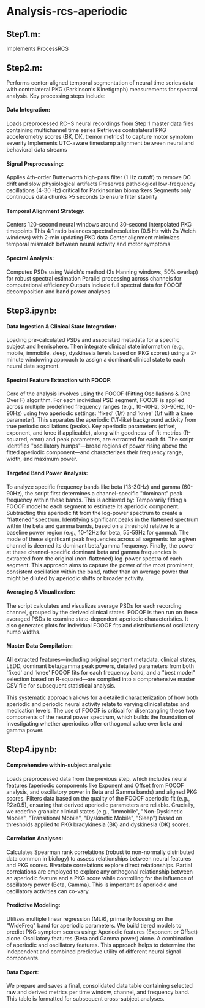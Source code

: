 # Analysis-rcs-aperiodic  

## Step1.m:  
Implements ProcessRCS

## Step2.m:
Performs center-aligned temporal segmentation of neural time series data with contralateral PKG (Parkinson's Kinetigraph) measurements for spectral analysis. Key processing steps include:

#### Data Integration:

Loads preprocessed RC+S neural recordings from Step 1 master data files containing multichannel time series
Retrieves contralateral PKG accelerometry scores (BK, DK, tremor metrics) to capture motor symptom severity
Implements UTC-aware timestamp alignment between neural and behavioral data streams

#### Signal Preprocessing:

Applies 4th-order Butterworth high-pass filter (1 Hz cutoff) to remove DC drift and slow physiological artifacts
Preserves pathological low-frequency oscillations (4-30 Hz) critical for Parkinsonian biomarkers
Segments only continuous data chunks >5 seconds to ensure filter stability

#### Temporal Alignment Strategy:

Centers 120-second neural windows around 30-second interpolated PKG timepoints
This 4:1 ratio balances spectral resolution (0.5 Hz with 2s Welch windows) with 2-min updating PKG data
Center alignment minimizes temporal mismatch between neural activity and motor symptoms

#### Spectral Analysis:

Computes PSDs using Welch's method (2s Hanning windows, 50% overlap) for robust spectral estimation
Parallel processing across channels for computational efficiency
Outputs include full spectral data for FOOOF decomposition and band power analyses

## Step3.ipynb:

#### Data Ingestion & Clinical State Integration: 
Loading pre-calculated PSDs and associated metadata for a specific subject and hemisphere. Then integrate clinical state information (e.g., mobile, immobile, sleep, dyskinesia levels based on PKG scores) using a 2-minute windowing approach to assign a dominant clinical state to each neural data segment.

#### Spectral Feature Extraction with FOOOF:
Core of the analysis involves using the FOOOF (Fitting Oscillations & One Over F) algorithm. For each individual PSD segment, FOOOF is applied across multiple predefined frequency ranges (e.g., 10-40Hz, 30-90Hz, 10-90Hz) using two aperiodic settings: 'fixed' (1/f) and 'knee' (1/f with a knee parameter). This separates the aperiodic (1/f-like) background activity from true periodic oscillations (peaks).
Key aperiodic parameters (offset, exponent, and knee if applicable), along with goodness-of-fit metrics (R-squared, error) and peak parameters, are extracted for each fit.
The script identifies "oscillatory humps"—broad regions of power rising above the fitted aperiodic component—and characterizes their frequency range, width, and maximum power.

#### Targeted Band Power Analysis:
To analyze specific frequency bands like beta (13-30Hz) and gamma (60-90Hz), the script first determines a channel-specific "dominant" peak frequency within these bands. This is achieved by:
            Temporarily fitting a FOOOF model to each segment to estimate its aperiodic component.
            Subtracting this aperiodic fit from the log-power spectrum to create a "flattened" spectrum.
            Identifying significant peaks in the flattened spectrum within the beta and gamma bands, based on a threshold relative to a baseline power region (e.g., 10-12Hz for beta, 55-59Hz for gamma).
            The mode of these significant peak frequencies across all segments for a given channel is deemed its dominant beta/gamma frequency.
        Finally, the power at these channel-specific dominant beta and gamma frequencies is extracted from the original (non-flattened) log-power spectra of each segment. This approach aims to capture the power of the most prominent, consistent oscillation within the band, rather than an average power that might be diluted by aperiodic shifts or broader activity.

#### Averaging & Visualization:
The script calculates and visualizes average PSDs for each recording channel, grouped by the derived clinical states. FOOOF is then run on these averaged PSDs to examine state-dependent aperiodic characteristics.
It also generates plots for individual FOOOF fits and distributions of oscillatory hump widths.

#### Master Data Compilation: 
All extracted features—including original segment metadata, clinical states, LEDD, dominant beta/gamma peak powers, detailed parameters from both 'fixed' and 'knee' FOOOF fits for each frequency band, and a "best model" selection based on R-squared—are compiled into a comprehensive master CSV file for subsequent statistical analysis.

This systematic approach allows for a detailed characterization of how both aperiodic and periodic neural activity relate to varying clinical states and medication levels. The use of FOOOF is critical for disentangling these two components of the neural power spectrum, which builds the foundation of investigating whether aperiodics offer orthogonal value over beta and gamma power.

## Step4.ipynb:

#### Comprehensive within-subject analysis:

Loads preprocessed data from the previous step, which includes neural features (aperiodic components like Exponent and Offset from FOOOF analysis, and oscillatory power in Beta and Gamma bands) and aligned PKG scores.
Filters data based on the quality of the FOOOF aperiodic fit (e.g., R2≥0.5), ensuring that derived aperiodic parameters are reliable.
Crucially, we redefine granular clinical states (e.g., "Immobile", "Non-Dyskinetic Mobile", "Transitional Mobile", "Dyskinetic Mobile", "Sleep") based on thresholds applied to PKG bradykinesia (BK) and dyskinesia (DK) scores.

#### Correlation Analyses:
Calculates Spearman rank correlations (robust to non-normally distributed data common in biology) to assess relationships between neural features and PKG scores.
Bivariate correlations explore direct relationships.
Partial correlations are employed to explore any orthogonal relationship between an aperiodic feature and a PKG score while controlling for the influence of oscillatory power (Beta, Gamma). This is important as aperiodic and oscillatory activities can co-vary.

#### Predictive Modeling:
Utilizes multiple linear regression (MLR), primarily focusing on the "WideFreq" band for aperiodic parameters.
We build tiered models to predict PKG symptom scores using:
            Aperiodic features (Exponent or Offset) alone.
            Oscillatory features (Beta and Gamma power) alone.
            A combination of aperiodic and oscillatory features. This approach helps to determine the independent and combined predictive utility of different neural signal components.

#### Data Export:
We prepare and saves a final, consolidated data table containing selected raw and derived metrics per time window, channel, and frequency band. This table is formatted for subsequent cross-subject analyses.
